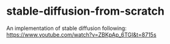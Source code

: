 # stable-diffusion-from-scratch

An implementation of stable diffusion following: https://www.youtube.com/watch?v=ZBKpAp_6TGI&t=8715s

